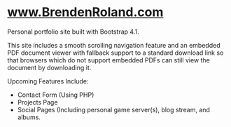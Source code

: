 # www.BrendenRoland.com

Personal portfolio site built with Bootstrap 4.1. 

This site includes a smooth scrolling navigation feature and an embedded PDF document viewer with fallback support to a standard download link so that browsers which do not support embedded PDFs can still view the document by downloading it.

Upcoming Features Include:
* Contact Form (Using PHP)
* Projects Page
* Social Pages (Including personal game server(s), blog stream, and albums.
